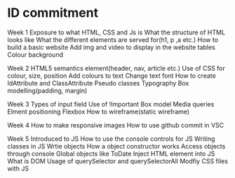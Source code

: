 # ID commitment
Week 1
Exposure to what HTML, CSS and Js is
What the structure of HTML looks like
What the different elements are served for(h1, p ,a etc.)
How to build a basic website 
Add img and video to display in the website 
tables
Colour background

Week 2
HTML5 semantics element(header, nav, article etc.)
Use of CSS for colour, size, position
Add colours to text
Change text font
How to create IdAttribute and ClassAttribute
Pseudo classes
Typography
Box modelling(padding, margin)

Week 3 
Types of input field 
Use of !Important
Box model
Media queries
Elment positioning 
Flexbox
How to wireframe(static wireframe)

Week 4
How to make responsive images
How to use github commit in VSC

Week 5
Introduced to JS
How to use the console controls for JS
Writing classes in JS
Wrtie objects
How a object constructor works
Access objects through console
Global objects like ToDate 
Inject HTML element into JS
What is DOM
Usage of querySelector and querySelectorAll
Modfiy CSS files with JS
